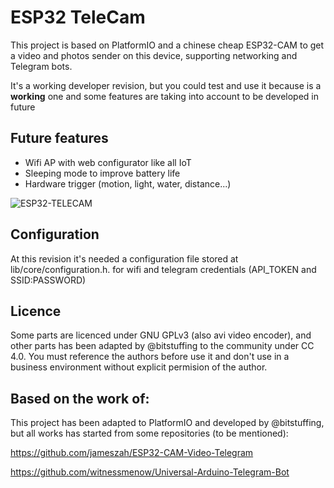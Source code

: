 # ESP32 TeleCam
This project is based on PlatformIO and a chinese cheap ESP32-CAM to get a video and photos sender on this device, supporting networking and Telegram bots.

It's a working developer revision, but you could test and use it because is a **working** one and some features are taking into account to be developed in future

## Future features
 - Wifi AP with web configurator like all IoT
 - Sleeping mode to improve battery life
 - Hardware trigger (motion, light, water, distance...)

![ESP32-TELECAM](https://i.ibb.co/N2p3gpr/esp32-telecam.png)

## Configuration
At this revision it's needed a configuration file stored at lib/core/configuration.h. for wifi and telegram credentials (API_TOKEN and SSID:PASSWORD)

## Licence
Some parts are licenced under GNU GPLv3 (also avi video encoder), and other parts has been adapted by @bitstuffing to the community under CC 4.0. You must reference the authors before use it and don't use in a business environment without explicit permision of the author.

## Based on the work of:
This project has been adapted to PlatformIO and developed by @bitstuffing, but all works has started from some repositories (to be mentioned):

https://github.com/jameszah/ESP32-CAM-Video-Telegram

https://github.com/witnessmenow/Universal-Arduino-Telegram-Bot
